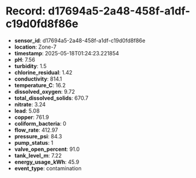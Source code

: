 # Record: d17694a5-2a48-458f-a1df-c19d0fd8f86e

- **sensor_id**: d17694a5-2a48-458f-a1df-c19d0fd8f86e
- **location**: Zone-7
- **timestamp**: 2025-05-18T01:24:23.221854
- **pH**: 7.56
- **turbidity**: 1.5
- **chlorine_residual**: 1.42
- **conductivity**: 814.1
- **temperature_C**: 16.2
- **dissolved_oxygen**: 9.72
- **total_dissolved_solids**: 670.7
- **nitrate**: 3.24
- **lead**: 5.08
- **copper**: 761.9
- **coliform_bacteria**: 0
- **flow_rate**: 412.97
- **pressure_psi**: 84.3
- **pump_status**: 1
- **valve_open_percent**: 91.0
- **tank_level_m**: 7.22
- **energy_usage_kWh**: 45.9
- **event_type**: contamination